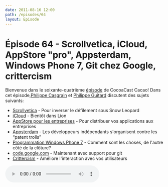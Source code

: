 ```yaml
---
date: 2011-08-16 12:00
path: /episodes/64
layout: Episode
---
```

# Épisode 64 - Scrollvetica, iCloud, AppStore \"pro\", Appsterdam, Windows Phone 7, Git chez Google, crittercism
<p>Bienvenue dans le soixante-quatrième <a href="https://archive.org/download/cacaocast/cacaocast_64.mp3" title="CocoaCast Cacao Episode 64">épisode</a> de CocoaCast Cacao! Dans cet épisode,<a href="http://www.twitter.com/philippec" title="Philippe Casgrain sur Twitter">Philippe Casgrain</a> et <a href="http://www.twitter.com/philippeguitard" title="Philippe Guitard sur Twitter">Philippe Guitard</a> discutent des sujets suivants:</p>
<ul><li><a href="https://github.com/correia/Scrollvetica" title="Scrollvetica">Scrollvetica</a> - Pour inverser le défilement sous Snow Leopard</li>
<li><a href="http://developer.apple.com/library/mac/#releasenotes/MacOSX/WhatsNewInOSX/Articles/MacOSX10_7.html#//apple_ref/doc/uid/TP40010355-SW5" title="iCloud">iCloud</a> - Bientôt dans Lion</li>
<li><a href="http://www.apple.com/business/vpp/" title="AppStore pour les entreprises">AppStore pour les entreprises</a> - Pour distribuer vos applications aux entreprises</li>
<li><a href="http://mur.mu.rs/?p=303" title="Appsterdam">Appsterdam</a> - Les développeurs indépendants s'organisent contre les &ldquo;patent trolls&rdquo;</li>
<li><a href="http://blogs.msdn.com/b/microsoft_press/archive/2010/10/28/free-ebook-programming-windows-phone-7-by-charles-petzold.aspx" title="Programmation Windows Phone 7">Programmation Windows Phone 7</a> - Comment sont les choses, de l'autre côté de la clôture?</li>
<li><a href="https://code.google.com/p/support/issues/detail?id=2454#c43" title="code.google.com">code.google.com</a> - Maintenant avec support pour git</li>
<li><a href="http://www.crittercism.com/" title="Crittercism">Crittercism</a> - Améliore l'interaction avec vos utilisateurs</li>
</ul>
<p><audio controls><source src="https://archive.org/download/cacaocast/cacaocast_64.mp3" type="audio/mpeg"><source src="https://archive.org/download/cacaocast/cacaocast_64.mp3" type="audio/mp4">Votre navigateur ne supporte pas l'élément audio / Your browser does not support the audio element.</audio></p>
